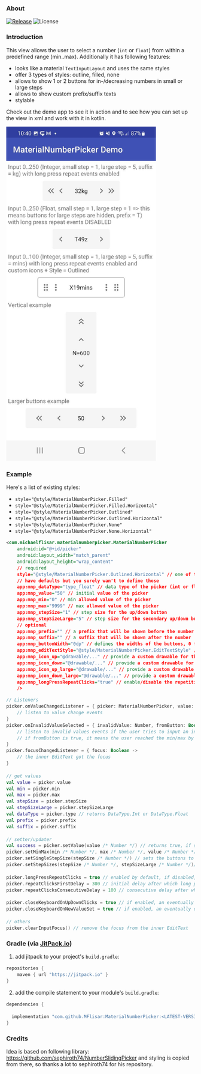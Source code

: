 ### About

[![Release](https://jitpack.io/v/MFlisar/MaterialNumberPicker.svg)](https://jitpack.io/#MFlisar/MaterialNumberPicker)
![License](https://img.shields.io/github/license/MFlisar/MaterialNumberPicker)

### Introduction

This view allows the user to select a number (`int` or `float`) from within a predefined range (min..max). Additionally it has following features:

* looks like a material `TextInputLayout` and uses the same styles
* offer 3 types of styles: outline, filled, none
* allows to show 1 or 2 buttons for in-/decreasing numbers in small or large steps
* allows to show custom prefix/suffix texts
* stylable

Check out the demo app to see it in action and to see how you can set up the view in xml and work with it in kotlin.

<img src="https://github.com/MFlisar/MaterialNumberPicker/blob/main/screenshots/screenshots1.jpg?raw=true" width="400">

### Example

Here's a list of existing styles:

* `style="@style/MaterialNumberPicker.Filled"`
* `style="@style/MaterialNumberPicker.Filled.Horizontal"`
* `style="@style/MaterialNumberPicker.Outlined"`
* `style="@style/MaterialNumberPicker.Outlined.Horizontal"`
* `style="@style/MaterialNumberPicker.None"`
* `style="@style/MaterialNumberPicker.None.Horizontal"`

```xml
<com.michaelflisar.materialnumberpicker.MaterialNumberPicker                                          
	android:id="@+id/picker"
	android:layout_width="match_parent"
	android:layout_height="wrap_content"
	// required
	style="@style/MaterialNumberPicker.Outlined.Horizontal" // one of the 6 above mentioned styles
	// have defaults but you surely wan't to define those
	app:mnp_dataType="type_float" // data type of the picker (int or float)	
	app:mnp_value="50" // initial value of the picker
	app:mnp_min="0" // min allowed value of the picker
	app:mnp_max="9999" // max allowed value of the picker
	app:mnp_stepSize="1" // step size for the up/down button
	app:mnp_stepSizeLarge="5" // step size for the secondary up/down buttons for large steps (will be hidden if value is equal to stepSize!)
	// optional
	app:mnp_prefix="" // a prefix that will be shown before the number
	app:mnp_suffix="" // a suffix that will be shown after the number
	app:mnp_buttonWidth="0dp" // defines the widths of the buttons, 0 for auto width                                                         
	app:mnp_editTextStyle="@style/MaterialNumberPicker.EditTextStyle" // if desired you can provide your own style for the EditText
	app:mnp_icon_up="@drawable/..." // provide a custom drawable for the increase button
	app:mnp_icon_down="@drawable/..." // provide a custom drawable for the decrease button
	app:mnp_icon_up_large="@drawable/..." // provide a custom drawable for the increase in large steps button
	app:mnp_icon_down_large="@drawable/..." // provide a custom drawable for the decrease  in large steps button
	app:mnp_longPressRepeatClicks="true" // enable/disable the repetitive function of the button if it is hold down
    />
```

```kotlin
// Listeners
picker.onValueChangedListener = { picker: MaterialNumberPicker, value: Number, fromUser: Boolean ->
	// listen to value change events
}
picker.onInvalidValueSelected = { invalidValue: Number, fromButton: Boolean ->
	// listen to invalid values events if the user tries to input an invalid number or one that's outside of the min/max range
	// if fromButton is true, it means the user reached the min/max by pressing the button, if desired, you can react on this here as well
}
picker.focusChangedListener = { focus: Boolean -> 
	// the inner EditText got the focus
}

// get values
val value = picker.value
val min = picker.min
val max = picker.max
val stepSize = picker.stepSize
val stepSizeLarge = picker.stepSizeLarge
val dataType = picker.type // returns DataType.Int or DataType.Float
val prefix = picker.prefix
val suffix = picker.suffix

// setter/updater
val success = picker.setValue(value /* Number */) // returns true, if setting succeeded (min/max will be checked in this case)
picker.setMinMax(min /* Number */, max /* Number */, value /* Number */) // here you should make sure that min/max and value are valid
picker.setSingleStepSize(stepSize /* Number */) // sets the buttons to use this step size, the large step button will be disabled and removed 
picker.setStepSizes(stepSize /* Number */, stepSizeLarge /* Number */)// sets the buttons to use those step sizes (if both values are the same, the large step button will be disabled and removed)

picker.longPressRepeatClicks = true // enabled by default, if disabled, long pressing a button won't repeat its action
picker.repeatClicksFirstDelay = 300 // initial delay after which long presses will trigger the click event 
picker.repeatClicksConsecutiveDelay = 100 // consecutive delay after which long presses will trigger the click event 

picker.closeKeyboardOnUpDownClicks = true // if enabled, an eventually opened keyboard will be closed if one of the buttons is clicked
picker.closeKeyboardOnNewValueSet = true // if enabled, an eventually opened keyboard will be closed if the pickers value is changed (internally or by the user)

// others
picker.clearInputFocus() // remove the focus from the inner EditText

```

### Gradle (via [JitPack.io](https://jitpack.io/))

1. add jitpack to your project's `build.gradle`:
```groovy
repositories {
    maven { url "https://jitpack.io" }
}
```
2. add the compile statement to your module's `build.gradle`:
```groovy
dependencies {

  implementation "com.github.MFlisar:MaterialNumberPicker:<LATEST-VERSION>"
}
```
  
### Credits

Idea is based on following library: https://github.com/sephiroth74/NumberSlidingPicker and styling is copied from there, so thanks a lot to sephiroth74 for his repository.